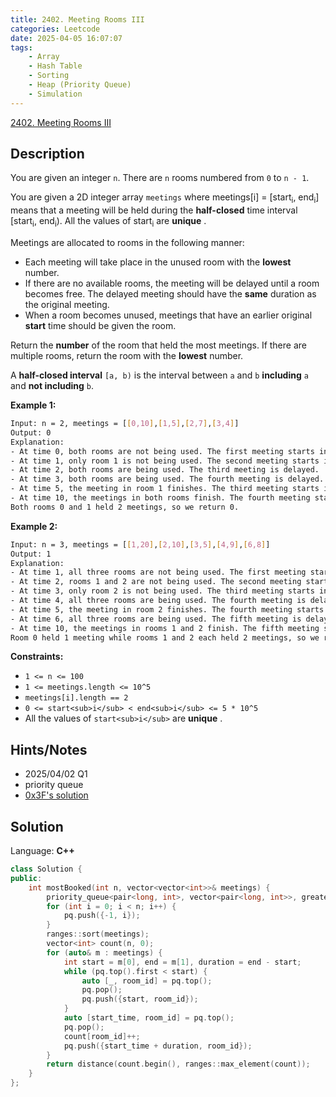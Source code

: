 ```yaml
---
title: 2402. Meeting Rooms III
categories: Leetcode
date: 2025-04-05 16:07:07
tags:
    - Array
    - Hash Table
    - Sorting
    - Heap (Priority Queue)
    - Simulation
---
```


[2402. Meeting Rooms III](https://leetcode.com/problems/meeting-rooms-iii/description/?envType=company&envId=tiktok&favoriteSlug=tiktok-six-months)

## Description

You are given an integer `n`. There are `n` rooms numbered from `0` to `n - 1`.

You are given a 2D integer array `meetings` where meetings[i] = [start<sub>i</sub>, end<sub>i</sub>] means that a meeting will be held during the **half-closed**  time interval [start<sub>i</sub>, end<sub>i</sub>). All the values of start<sub>i</sub> are **unique** .

Meetings are allocated to rooms in the following manner:

- Each meeting will take place in the unused room with the **lowest**  number.
- If there are no available rooms, the meeting will be delayed until a room becomes free. The delayed meeting should have the **same**  duration as the original meeting.
- When a room becomes unused, meetings that have an earlier original **start**  time should be given the room.

Return the **number**  of the room that held the most meetings. If there are multiple rooms, return the room with the **lowest**  number.

A **half-closed interval**  `[a, b)` is the interval between `a` and `b` **including**  `a` and **not including**  `b`.

**Example 1:**

```bash
Input: n = 2, meetings = [[0,10],[1,5],[2,7],[3,4]]
Output: 0
Explanation:
- At time 0, both rooms are not being used. The first meeting starts in room 0.
- At time 1, only room 1 is not being used. The second meeting starts in room 1.
- At time 2, both rooms are being used. The third meeting is delayed.
- At time 3, both rooms are being used. The fourth meeting is delayed.
- At time 5, the meeting in room 1 finishes. The third meeting starts in room 1 for the time period [5,10).
- At time 10, the meetings in both rooms finish. The fourth meeting starts in room 0 for the time period [10,11).
Both rooms 0 and 1 held 2 meetings, so we return 0.
```

**Example 2:**

```bash
Input: n = 3, meetings = [[1,20],[2,10],[3,5],[4,9],[6,8]]
Output: 1
Explanation:
- At time 1, all three rooms are not being used. The first meeting starts in room 0.
- At time 2, rooms 1 and 2 are not being used. The second meeting starts in room 1.
- At time 3, only room 2 is not being used. The third meeting starts in room 2.
- At time 4, all three rooms are being used. The fourth meeting is delayed.
- At time 5, the meeting in room 2 finishes. The fourth meeting starts in room 2 for the time period [5,10).
- At time 6, all three rooms are being used. The fifth meeting is delayed.
- At time 10, the meetings in rooms 1 and 2 finish. The fifth meeting starts in room 1 for the time period [10,12).
Room 0 held 1 meeting while rooms 1 and 2 each held 2 meetings, so we return 1.
```

**Constraints:**

- `1 <= n <= 100`
- `1 <= meetings.length <= 10^5`
- `meetings[i].length == 2`
- `0 <= start<sub>i</sub> < end<sub>i</sub> <= 5 * 10^5`
- All the values of `start<sub>i</sub>` are **unique** .

## Hints/Notes

- 2025/04/02 Q1
- priority queue
- [0x3F's solution](https://leetcode.cn/problems/meeting-rooms-iii/solutions/1799420/shuang-dui-mo-ni-pythonjavacgo-by-endles-ctwc/)

## Solution

Language: **C++**

```C++
class Solution {
public:
    int mostBooked(int n, vector<vector<int>>& meetings) {
        priority_queue<pair<long, int>, vector<pair<long, int>>, greater<pair<long, int>>> pq;
        for (int i = 0; i < n; i++) {
            pq.push({-1, i});
        }
        ranges::sort(meetings);
        vector<int> count(n, 0);
        for (auto& m : meetings) {
            int start = m[0], end = m[1], duration = end - start;
            while (pq.top().first < start) {
                auto [_, room_id] = pq.top();
                pq.pop();
                pq.push({start, room_id});
            }
            auto [start_time, room_id] = pq.top();
            pq.pop();
            count[room_id]++;
            pq.push({start_time + duration, room_id});
        }
        return distance(count.begin(), ranges::max_element(count));
    }
};
```
